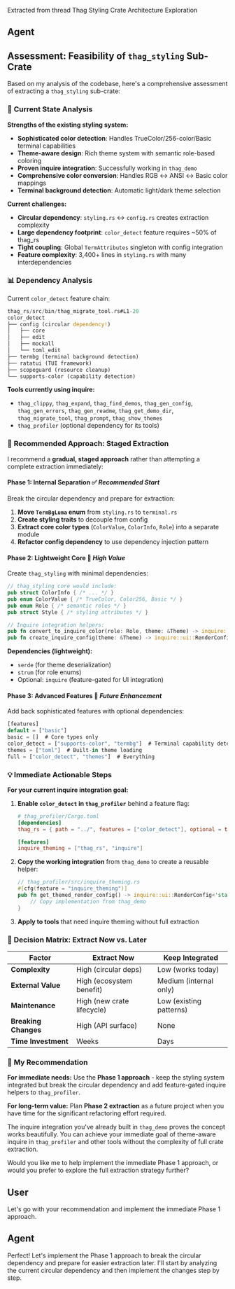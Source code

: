 Extracted from thread Thag Styling Crate Architecture Exploration

## Agent

## Assessment: Feasibility of `thag_styling` Sub-Crate

Based on my analysis of the codebase, here's a comprehensive assessment of extracting a `thag_styling` sub-crate:

### 🎯 **Current State Analysis**

**Strengths of the existing styling system:**
- **Sophisticated color detection**: Handles TrueColor/256-color/Basic terminal capabilities
- **Theme-aware design**: Rich theme system with semantic role-based coloring
- **Proven inquire integration**: Successfully working in `thag_demo`
- **Comprehensive color conversion**: Handles RGB ↔ ANSI ↔ Basic color mappings
- **Terminal background detection**: Automatic light/dark theme selection

**Current challenges:**
- **Circular dependency**: `styling.rs` ↔ `config.rs` creates extraction complexity
- **Large dependency footprint**: `color_detect` feature requires ~50% of thag_rs
- **Tight coupling**: Global `TermAttributes` singleton with config integration
- **Feature complexity**: 3,400+ lines in `styling.rs` with many interdependencies

### 📊 **Dependency Analysis**

Current `color_detect` feature chain:
```rust
thag_rs/src/bin/thag_migrate_tool.rs#L1-20
color_detect
├── config (circular dependency!)
│   ├── core
│   ├── edit
│   ├── mockall
│   └── toml_edit
├── termbg (terminal background detection)
├── ratatui (TUI framework)
├── scopeguard (resource cleanup)
└── supports-color (capability detection)
```

**Tools currently using inquire:**
- `thag_clippy`, `thag_expand`, `thag_find_demos`, `thag_gen_config`, `thag_gen_errors`, `thag_gen_readme`, `thag_get_demo_dir`, `thag_migrate_tool`, `thag_prompt`, `thag_show_themes`
- `thag_profiler` (optional dependency for its tools)

### 🚀 **Recommended Approach: Staged Extraction**

I recommend a **gradual, staged approach** rather than attempting a complete extraction immediately:

#### **Phase 1: Internal Separation** ✅ *Recommended Start*
Break the circular dependency and prepare for extraction:

1. **Move `TermBgLuma` enum** from `styling.rs` to `terminal.rs`
2. **Create styling traits** to decouple from config
3. **Extract core color types** (`ColorValue`, `ColorInfo`, `Role`) into a separate module
4. **Refactor config dependency** to use dependency injection pattern

#### **Phase 2: Lightweight Core** 🎯 *High Value*
Create `thag_styling` with minimal dependencies:

```rust
// thag_styling core would include:
pub struct ColorInfo { /* ... */ }
pub enum ColorValue { /* TrueColor, Color256, Basic */ }
pub enum Role { /* semantic roles */ }
pub struct Style { /* styling attributes */ }

// Inquire integration helpers:
pub fn convert_to_inquire_color(role: Role, theme: &Theme) -> inquire::ui::Color
pub fn create_inquire_config(theme: &Theme) -> inquire::ui::RenderConfig
```

**Dependencies (lightweight):**
- `serde` (for theme deserialization)
- `strum` (for role enums)
- Optional: `inquire` (feature-gated for UI integration)

#### **Phase 3: Advanced Features** 🔄 *Future Enhancement*
Add back sophisticated features with optional dependencies:

```rust
[features]
default = ["basic"]
basic = []  # Core types only
color_detect = ["supports-color", "termbg"]  # Terminal capability detection
themes = ["toml"]  # Built-in theme loading
full = ["color_detect", "themes"]  # Everything
```

### 💡 **Immediate Actionable Steps**

**For your current inquire integration goal:**

1. **Enable `color_detect` in `thag_profiler`** behind a feature flag:
   ```toml
   # thag_profiler/Cargo.toml
   [dependencies]
   thag_rs = { path = "../", features = ["color_detect"], optional = true }

   [features]
   inquire_theming = ["thag_rs", "inquire"]
   ```

2. **Copy the working integration** from `thag_demo` to create a reusable helper:
   ```rust
   // thag_profiler/src/inquire_theming.rs
   #[cfg(feature = "inquire_theming")]
   pub fn get_themed_render_config() -> inquire::ui::RenderConfig<'static> {
       // Copy implementation from thag_demo
   }
   ```

3. **Apply to tools** that need inquire theming without full extraction

### 🤔 **Decision Matrix: Extract Now vs. Later**

| Factor | Extract Now | Keep Integrated |
|--------|-------------|-----------------|
| **Complexity** | High (circular deps) | Low (works today) |
| **External Value** | High (ecosystem benefit) | Medium (internal only) |
| **Maintenance** | High (new crate lifecycle) | Low (existing patterns) |
| **Breaking Changes** | High (API surface) | None |
| **Time Investment** | Weeks | Days |

### 🎯 **My Recommendation**

**For immediate needs:** Use the **Phase 1 approach** - keep the styling system integrated but break the circular dependency and add feature-gated inquire helpers to `thag_profiler`.

**For long-term value:** Plan **Phase 2 extraction** as a future project when you have time for the significant refactoring effort required.

The inquire integration you've already built in `thag_demo` proves the concept works beautifully. You can achieve your immediate goal of theme-aware inquire in `thag_profiler` and other tools without the complexity of full crate extraction.

Would you like me to help implement the immediate Phase 1 approach, or would you prefer to explore the full extraction strategy further?

## User

Let's go with your recommendation and implement the immediate Phase 1 approach.

## Agent

Perfect! Let's implement the Phase 1 approach to break the circular dependency and prepare for easier extraction later. I'll start by analyzing the current circular dependency and then implement the changes step by step.
